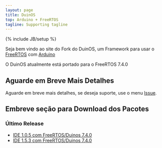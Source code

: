 ```yaml
---
layout: page
title: DuinOS
top: Arduino + FreeRTOS
tagline: Supporting tagline
---
```

{% include JB/setup %}

Seja bem vindo ao site do Fork do DuinOS, um Framework para usar o [FreeRTOS](http://www.freertos.org) 
com [Arduino](http://www.arduino.cc)

O DuinOS atualmente está portado para o FreeRTOS 7.4.0

## Aguarde em Breve Mais Detalhes

Aguarde em breve mais detalhes, se deseja suporte, use o menu [Issue](https://github.com/DuinOS/DuinOS/issues).

## Embreve seção para Download dos Pacotes

### Último Release

* [IDE 1.0.5 com FreeRTOS/Duinos 7.4.0](/downloads/arduino-0105-duinos+freertos0740-macosx.zip)
* [IDE 1.5.3 com FreeRTOS/Duinos 7.4.0](/downloads/arduino-1.5.3-duinos+freertos7.4.0-macosx.zip)
